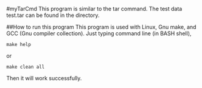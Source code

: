 #myTarCmd
This program is similar to the tar command. The test data test.tar can be found in the directory.

##How to run this program
This program is used with Linux, Gnu make, and GCC (Gnu compiler collection).
Just typing command line (in BASH shell),
```
make help
```

or

```
make clean all
```

Then it will work successfully.

